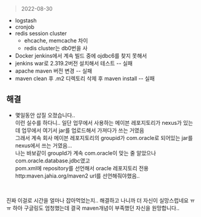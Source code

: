 > 2022-08-30


- logstash
- cronjob
- redis session cluster 
  - ehcache, memcache 차이
  - redis cluster는 db0번을 사
- Docker jenkins에서 계속 빌드 중에 ojdbc6를 찾지 못해서
- jenkins war로 2.319.2버전 설치해서 테스트 -- 실패
- apache maven 버전 변경 -- 실패
- maven clean 후 .m2 디렉토리 삭제 후 maven install -- 실패

## 해결
- 몇일동안 삽질 오졌습니다..<br/>
이런 실수를 하다니.. 일단 업무에서 사용하는 메이븐 레포지토리가 nexus가 있는데 업무에서 여기서 jar를 업로드해서 가져다가 쓰는 거였음<br/>
그래서 계속 회사 메이븐 레포지토리의 groupid가 com.oracle로 되어있는 jar를 nexus에서 쓰는 거였음...<br/>
나는 바보같이 groupId가 계속 com.oracle이 맞는 줄 알았으나 com.oracle.database.jdbc였고 <br/>
pom.xml에 repository를 선언해서 oracle 레포지토리 전용 http:maven.jahia.org/maven2 url를 선언해줘야했음..
<br/>

진짜 이걸로 시간을 얼마나 잡아먹었는지.. 해결하고 나니까 더 자신이 실망스럽네요 ㅠㅠ
하아 구글링도 엄청했는데 결국 maven개념이 부족했던 자신을 원망합니다..